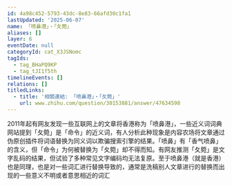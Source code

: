 ```yaml
---
id: 4a98c452-5793-43dc-8e83-66afd30c1fa1
lastUpdated: '2025-06-07'
name: 「喷鼻港」・「夂箢」
aliases: []
layer: 6
eventDate: null
categoryId: cat_X3JSNomc
tagIds:
  - tag_BHaPQ9KP
  - tag_tJI1f5th
timelineEvents: []
relations: []
titledLinks:
  - title: '相關連結: 「喷鼻港」・「夂箢」'
    url: www.zhihu.com/question/30153881/answer/47634598
---
```

2011年起有网友发现一些互联网上的文章将香港称为「喷鼻港」，一些近义词词典网站提到「夂箢」是「命令」的近义词，有人分析此种现象是内容农场将文章通过伪原创插件将词语替换为同义词以欺骗搜索引擎的结果。「喷鼻」有「香气喷鼻」的含义，但「命令」为何被替换为「夂箢」却不得而知。有网友推测「夂箢」是文字乱码的结果，但试验了多种常见文字编码均无法复原。至于喷鼻港（就是香港）也是同理，也是对一些词汇进行替换导致的，通常是洗稿别人文章进行的替换而出现的一些意义不明或者意思相近的词汇
